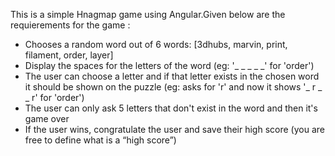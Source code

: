 This is a simple Hnagmap game using Angular.Given below are the requierements for the game :
* Chooses a random word out of 6 words: [3dhubs, marvin, print, filament, order, layer]
* Display the spaces for the letters of the word (eg: '​_ _ _​ _ _' for 'order')
* The user can choose a letter and if that letter exists in the chosen word it should be shown on the puzzle (eg: asks for 'r' and now it shows '​_ r _​ _ r' for 'order')
* The user can only ask 5 letters that don't exist in the word and then it's game over
* If the user wins, congratulate the user and save their high score (you are free to define what is a “high score”)
